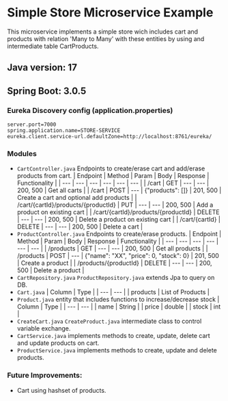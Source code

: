 # Simple Store Microservice Example

This microservice implements a simple store wich includes cart and products with relation 'Many to Many' with these entities by using and intermediate table CartProducts.

## Java version: 17
## Spring Boot: 3.0.5

### Eureka Discovery config (application.properties)
``` 
server.port=7000
spring.application.name=STORE-SERVICE
eureka.client.service-url.defaultZone=http://localhost:8761/eureka/
``` 

### Modules
- `CartController.java` Endpoints to create/erase cart and add/erase products from cart.
    | Endpoint | Method | Param | Body | Response | Functionality |
    | --- | --- | --- | --- | --- | --- |
    | /cart | GET | --- | --- | 200, 500 | Get all carts |
    | /cart | POST | --- | {"products": []} | 201, 500 | Create a cart and optional add products |
    | /cart/{cartId}/products/{productId} | PUT | --- | --- | 200, 500 | Add a product on existing cart |
    | /cart/{cartId}/products/{productId} | DELETE | --- | --- | 200, 500 | Delete a product on existing cart |
    | /cart/{cartId} | DELETE | --- | --- | 200, 500 | Delete a cart |
- `ProductController.java` Endpoints to create/erase products.
    | Endpoint | Method | Param | Body | Response | Functionality |
    | --- | --- | --- | --- | --- | --- |
    | /products | GET | --- | --- | 200, 500 | Get all products |
    | /products | POST | --- | {"name": "XX", "price": 0, "stock": 0} | 201, 500 | Create a product |
    | /products/{productId} | DELETE | --- | --- | 200, 500 | Delete a product |
- `CartRepository.java` `ProductRepository.java` extends Jpa to query on DB.
- `Cart.java`
    | Column | Type |
    | --- | --- |
    | products | List of Products |
- `Product.java` entity that includes functions to increase/decrease stock
    | Column | Type |
    | --- | --- |
    | name | String |
    | price | double |
    | stock | int |
- `CreateCart.java` `CreateProduct.java` intermediate class to control variable exchange.
- `CartService.java` implements methods to create, update, delete cart and update products on cart.
- `ProductService.java` implements methods to create, update and delete products.

### Future Improvements:

- Cart using hashset of products.